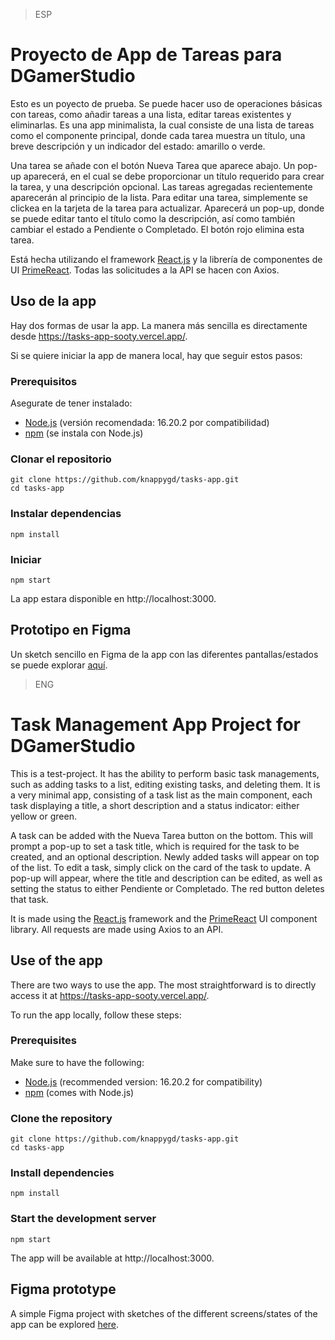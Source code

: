 > ESP

# Proyecto de App de Tareas para DGamerStudio

Esto es un poyecto de prueba. Se puede hacer uso de operaciones básicas con tareas, como añadir tareas a una lista, editar tareas existentes y eliminarlas. Es una app minimalista, la cual consiste de una lista de tareas como el componente principal, donde cada tarea muestra un título, una breve descripción y un indicador del estado: amarillo o verde.

Una tarea se añade con el botón Nueva Tarea que aparece abajo. Un pop-up aparecerá, en el cual se debe proporcionar un título requerido para crear la tarea, y una descripción opcional. Las tareas agregadas recientemente aparecerán al principio de la lista. Para editar una tarea, simplemente se clickea en la tarjeta de la tarea para actualizar. Aparecerá un pop-up, donde se puede editar tanto el título como la descripción, así como también cambiar el estado a Pendiente o Completado. El botón rojo elimina esta tarea.

Está hecha utilizando el framework [React.js](https://react.dev/) y la librería de componentes de UI [PrimeReact](https://primereact.org/). Todas las solicitudes a la API se hacen con Axios.

## Uso de la app
Hay dos formas de usar la app. La manera más sencilla es directamente desde https://tasks-app-sooty.vercel.app/.

Si se quiere iniciar la app de manera local, hay que seguir estos pasos:

### Prerequisitos
Asegurate de tener instalado:
- [Node.js](https://nodejs.org/) (versión recomendada: 16.20.2 por compatibilidad)
- [npm](https://www.npmjs.com/) (se instala con Node.js)

### Clonar el repositorio
```
git clone https://github.com/knappygd/tasks-app.git
cd tasks-app
```

### Instalar dependencias
```
npm install
```

### Iniciar
```
npm start
```

La app estara disponible en http://localhost:3000.

## Prototipo en Figma

Un sketch sencillo en Figma de la app con las diferentes pantallas/estados se puede explorar [aquí](https://www.figma.com/design/KDuZ0PhI6x0BJQod84Hjdd/TasksApp?node-id=0-1&t=YCz6TbumARHJBIu0-1).

> ENG

# Task Management App Project for DGamerStudio

This is a test-project. It has the ability to perform basic task managements, such as adding tasks to a list, editing existing tasks, and deleting them. It is a very minimal app, consisting of a task list as the main component, each task displaying a title, a short description and a status indicator: either yellow or green.

A task can be added with the Nueva Tarea button on the bottom. This will prompt a pop-up to set a task title, which is required for the task to be created, and an optional description. Newly added tasks will appear on top of the list. To edit a task, simply click on the card of the task to update. A pop-up will appear, where the title and description can be edited, as well as setting the status to either Pendiente or Completado. The red button deletes that task.

It is made using the [React.js](https://react.dev/) framework and the [PrimeReact](https://primereact.org/) UI component library. All requests are made using Axios to an API.

## Use of the app
There are two ways to use the app. The most straightforward is to directly access it at https://tasks-app-sooty.vercel.app/.

To run the app locally, follow these steps:

### Prerequisites
Make sure to have the following:
- [Node.js](https://nodejs.org/) (recommended version: 16.20.2 for compatibility)
- [npm](https://www.npmjs.com/) (comes with Node.js)

### Clone the repository
```
git clone https://github.com/knappygd/tasks-app.git
cd tasks-app
```

### Install dependencies
```
npm install
```

### Start the development server
```
npm start
```

The app will be available at http://localhost:3000.

## Figma prototype

A simple Figma project with sketches of the different screens/states of the app can be explored [here](https://www.figma.com/design/KDuZ0PhI6x0BJQod84Hjdd/TasksApp?node-id=0-1&t=YCz6TbumARHJBIu0-1).